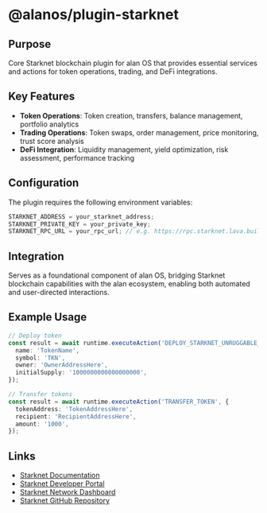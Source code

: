 # @alanos/plugin-starknet

## Purpose

Core Starknet blockchain plugin for alan OS that provides essential services and actions for token operations, trading, and DeFi integrations.

## Key Features

- **Token Operations**: Token creation, transfers, balance management, portfolio analytics
- **Trading Operations**: Token swaps, order management, price monitoring, trust score analysis
- **DeFi Integration**: Liquidity management, yield optimization, risk assessment, performance tracking

## Configuration

The plugin requires the following environment variables:

```typescript
STARKNET_ADDRESS = your_starknet_address;
STARKNET_PRIVATE_KEY = your_private_key;
STARKNET_RPC_URL = your_rpc_url; // e.g. https://rpc.starknet.lava.build
```

## Integration

Serves as a foundational component of alan OS, bridging Starknet blockchain capabilities with the alan ecosystem, enabling both automated and user-directed interactions.

## Example Usage

```typescript
// Deploy token
const result = await runtime.executeAction('DEPLOY_STARKNET_UNRUGGABLE_MEME_TOKEN', {
  name: 'TokenName',
  symbol: 'TKN',
  owner: 'OwnerAddressHere',
  initialSupply: '1000000000000000000',
});

// Transfer tokens
const result = await runtime.executeAction('TRANSFER_TOKEN', {
  tokenAddress: 'TokenAddressHere',
  recipient: 'RecipientAddressHere',
  amount: '1000',
});
```

## Links

- [Starknet Documentation](https://docs.starknet.io/)
- [Starknet Developer Portal](https://starknet.io/developers)
- [Starknet Network Dashboard](https://starknet.io/dashboard)
- [Starknet GitHub Repository](https://github.com/starkware-libs/starknet)
